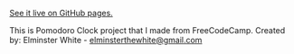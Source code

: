 [See it live on GitHub pages.](https://elminsterrr.github.io/Pomodoro-Clock-1.0/)

This is Pomodoro Clock project that I made from FreeCodeCamp.
Created by: Elminster White - elminsterthewhite@gmail.com